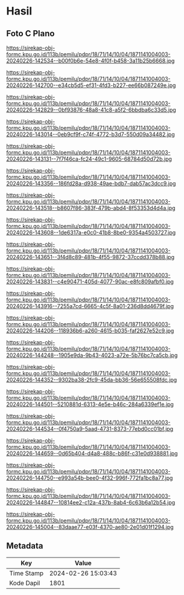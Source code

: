 # Hasil

## Foto C Plano

https://sirekap-obj-formc.kpu.go.id/113b/pemilu/pdpr/18/71/14/10/04/1871141004003-20240226-142534--b00f0b6e-54e8-4f0f-b458-3a11b25b6668.jpg

https://sirekap-obj-formc.kpu.go.id/113b/pemilu/pdpr/18/71/14/10/04/1871141004003-20240226-142700--e34cb5d5-ef31-4fd3-b227-ee66b087249e.jpg

https://sirekap-obj-formc.kpu.go.id/113b/pemilu/pdpr/18/71/14/10/04/1871141004003-20240226-142829--0bf93876-48a8-41c8-a5f2-6bbdba6c33d5.jpg

https://sirekap-obj-formc.kpu.go.id/113b/pemilu/pdpr/18/71/14/10/04/1871141004003-20240226-143014--0eb9cf9f-c74f-4772-b3d7-550d09a34482.jpg

https://sirekap-obj-formc.kpu.go.id/113b/pemilu/pdpr/18/71/14/10/04/1871141004003-20240226-143131--7f7f46ca-fc24-49c1-9605-68784d50d72b.jpg

https://sirekap-obj-formc.kpu.go.id/113b/pemilu/pdpr/18/71/14/10/04/1871141004003-20240226-143356--186fd28a-d938-49ae-bdb7-dab57ac3dcc9.jpg

https://sirekap-obj-formc.kpu.go.id/113b/pemilu/pdpr/18/71/14/10/04/1871141004003-20240226-143518--b8607f86-383f-479b-abd4-8f53353d4d4a.jpg

https://sirekap-obj-formc.kpu.go.id/113b/pemilu/pdpr/18/71/14/10/04/1871141004003-20240226-143608--1de6317a-e0c0-41b8-8be0-9354a4503727.jpg

https://sirekap-obj-formc.kpu.go.id/113b/pemilu/pdpr/18/71/14/10/04/1871141004003-20240226-143651--3f4d8c89-481b-4f55-9872-37ccdd378b88.jpg

https://sirekap-obj-formc.kpu.go.id/113b/pemilu/pdpr/18/71/14/10/04/1871141004003-20240226-143831--c4e90471-405d-4077-90ac-e8fc809afbf0.jpg

https://sirekap-obj-formc.kpu.go.id/113b/pemilu/pdpr/18/71/14/10/04/1871141004003-20240226-143916--7255a7cd-6665-4c5f-8a01-236d8dd4679f.jpg

https://sirekap-obj-formc.kpu.go.id/113b/pemilu/pdpr/18/71/14/10/04/1871141004003-20240226-144206--118936b6-a260-4615-b035-faf2627e52c9.jpg

https://sirekap-obj-formc.kpu.go.id/113b/pemilu/pdpr/18/71/14/10/04/1871141004003-20240226-144248--1905e9da-9b43-4023-a72e-5b76bc7ca5cb.jpg

https://sirekap-obj-formc.kpu.go.id/113b/pemilu/pdpr/18/71/14/10/04/1871141004003-20240226-144352--9302ba38-2fc9-45da-bb36-56e655508fdc.jpg

https://sirekap-obj-formc.kpu.go.id/113b/pemilu/pdpr/18/71/14/10/04/1871141004003-20240226-144501--5210881d-6313-4e5e-b46c-284a6339ef1e.jpg

https://sirekap-obj-formc.kpu.go.id/113b/pemilu/pdpr/18/71/14/10/04/1871141004003-20240226-144534--0f4750a9-5aad-4731-8373-77ebd0cc01bf.jpg

https://sirekap-obj-formc.kpu.go.id/113b/pemilu/pdpr/18/71/14/10/04/1871141004003-20240226-144659--0d65b404-d4a8-488c-b86f-c31e0d938881.jpg

https://sirekap-obj-formc.kpu.go.id/113b/pemilu/pdpr/18/71/14/10/04/1871141004003-20240226-144750--e993a54b-bee0-4f32-996f-772fa1bc8a77.jpg

https://sirekap-obj-formc.kpu.go.id/113b/pemilu/pdpr/18/71/14/10/04/1871141004003-20240226-144847--10814ee2-c12a-437b-8ab4-6c63b6a12b54.jpg

https://sirekap-obj-formc.kpu.go.id/113b/pemilu/pdpr/18/71/14/10/04/1871141004003-20240226-145004--83daae77-e03f-4370-ae80-2e01d01f1294.jpg


## Metadata

| Key        | Value               |
| ---------- | ------------------- |
| Time Stamp | 2024-02-26 15:03:43 |
| Kode Dapil | 1801                |




